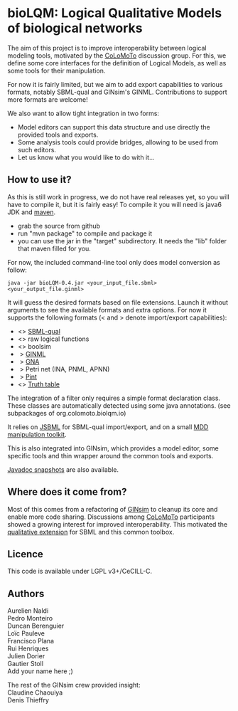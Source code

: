 bioLQM: Logical Qualitative Models of biological networks
=========================================================

The aim of this project is to improve interoperability between logical modeling tools,
motivated by the [CoLoMoTo](www.colomoto.org) discussion group.
For this, we define some core interfaces for the definition of Logical Models,
as well as some tools for their manipulation.

For now it is fairly limited, but we aim to add export capabilities to various formats,
notably SBML-qual and GINsim's GINML. Contributions to support more formats are welcome!

We also want to allow tight integration in two forms:
* Model editors can support this data structure and use directly the provided tools and exports.
* Some analysis tools could provide bridges, allowing to be used from such editors.
* Let us know what you would like to do with it...



How to use it?
--------------

As this is still work in progress, we do not have real releases yet,
so you will have to compile it, but it is fairly easy!
To compile it you will need is java6 JDK and [maven](http://maven.apache.org/).

* grab the source from github
* run "mvn package" to compile and package it
* you can use the jar in the "target" subdirectory. It needs the "lib" folder that maven filled for you.

For now, the included command-line tool only does model conversion as follow:

    java -jar bioLQM-0.4.jar <your_input_file.sbml>  <your_output_file.ginml>

It will guess the desired formats based on file extensions.
Launch it without arguments to see the available formats and extra options.
For now it supports the following formats (< and > denote import/export capabilities):
  * <> [SBML-qual](http://sbml.org/Community/Wiki/SBML_Level_3_Proposals/Qualitative_Models)
  * <> raw logical functions
  * <> boolsim
  * &nbsp;\> [GINML](http://doc.ginsim.org/format-ginml.html)
  * &nbsp;\> [GNA](http://ibis.inrialpes.fr/article122.html)
  * &nbsp;\> Petri net (INA, PNML, APNN)
  * &nbsp;\> [Pint](http://loicpauleve.name/pint)
  * <> [Truth table](http://doc.ginsim.org/format-truthtable.html)

The integration of a filter only requires a simple format declaration class.
These classes are automatically detected using some java annotations.
(see subpackages of org.colomoto.biolqm.io)


It relies on [JSBML](http://sbml.org/Software/JSBML) for SBML-qual import/export, 
and on a small [MDD manipulation toolkit](https://github.com/colomoto/mddlib).


This is also integrated into GINsim, which provides a model editor,
some specific tools and thin wrapper around the common tools and exports.

[Javadoc snapshots](http://colomoto.github.com/gh-documentation/) are also available.


Where does it come from?
------------------------

Most of this comes from a refactoring of [GINsim](http://www.ginsim.org) to cleanup its core and enable more code sharing.
Discussions among [CoLoMoTo](http://www.colomoto.org) participants showed a growing interest for improved interoperability.
This motivated the [qualitative extension](http://sbml.org/Community/Wiki/SBML_Level_3_Proposals/Qualitative_Models)
for SBML and this common toolbox.



Licence
-------

This code is available under LGPL v3+/CeCILL-C.


Authors
-------

Aurelien Naldi   
Pedro Monteiro  
Duncan Berenguier  
Loïc Pauleve  
Francisco Plana  
Rui Henriques  
Julien Dorier  
Gautier Stoll  
Add your name here ;)   

The rest of the GINsim crew provided insight:   
Claudine Chaouiya  
Denis Thieffry  

